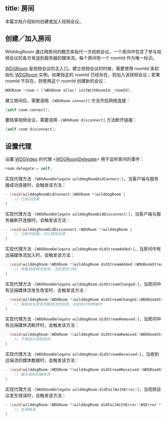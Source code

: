 title: 房间
---

本篇文档介绍如何创建或加入视频会议。


## 创建／加入房间

WilddogRoom 通过用房间的概念来指代一次视频会议，一个房间中包含了参与视频会议的各方发送到服务器的媒体流。每个房间有一个 roomId 作为唯一标识。

[WDGRoom](placeholder) 是视频会议的主入口。建立视频会议的时候，需要使用 roomId 来初始化 [WDGRoom](placeholder) 实例。如果指定的 roomId 已经存在，则加入该视频会议；若果 roomId 不存在，则使用这个 roomId 创建新的会议：

```objectivec
WDGRoom *room = [[WDGRoom alloc] initWithRoomId:_roomId];
```

建立房间后，需要调用 `-[WDGRoom connect]` 方法开启网络连接：

```objectivec
[self.room connect];
```

要结束视频会议，需要调用 `-[WDGRoom disconnect]` 方法断开链接：

```objectivec
[self.room disconnect];
```


## 设置代理

设置 [WDGVideo](placeholder) 的代理 <[WDGRoomDelegate](placeholder)> 用于监听房间的事件：

```objectivec
room.delegate = self;
```

实现代理方法 `-[WDGRoomDelegate wilddogRoomDidConnect:]`，当客户端与服务器成功连接时，会触发该方法：

```objectivec
- (void)wilddogRoomDidConnect:(WDGRoom *)wilddogRoom {
    // 已成功连接
}
```

实现代理方法 `-[WDGRoomDelegate wilddogRoomDidDisconnect:]`，当客户端与服务器断开连接时，会触发该方法：

```objectivec
- (void)wilddogRoomDidDisconnect:(WDGRoom *)wilddogRoom {
    // 已断开链接，可以释放资源
}
```

实现代理方法 `-[WDGRoomDelegate wilddogRoom:didStreamAdded:]`，当房间中有远端媒体流加入时，会触发该方法：

```objectivec
- (void)wilddogRoom:(WDGRoom *)wilddogRoom didStreamAdded:(WDGRoomStream *)roomStream {
    // 获取该视频流信息，决定是否订阅
}
```

实现代理方法 `-[WDGRoomDelegate wilddogRoom:didStreamChanged:]`，当房间中有远端媒体流发生改变时，会触发该方法：

```objectivec
- (void)wilddogRoom:(WDGRoom *)wilddogRoom didStreamChanged:(WDGRoomStream *)roomStream {
    // 获取发生改变的媒体流的信息，决定执行何种操作
}
```

实现代理方法 `-[WDGRoomDelegate wilddogRoom:didStreamRemoved:]`，当房间中有远端媒体流断开时，会触发该方法：

```objectivec
- (void)wilddogRoom:(WDGRoom *)wilddogRoom didStreamRemoved:(WDGRoomStream *)roomStream {
    // 不再显示该视频流
}
```

实现代理方法 `-[WDGRoomDelegate wilddogRoom:didStreamReceived:]`，当收到远端流的媒体数据时，会触发该方法：

```objectivec
- (void)wilddogRoom:(WDGRoom *)wilddogRoom didStreamReceived:(WDGRoomStream *)roomStream {
    // 展示收到的媒体流
}
```

实现代理方法 `-[WDGRoomDelegate wilddogRoom:didFailWithError:]`，当视频会议发生错误时，会触发该方法：

```objectivec
- (void)wilddogRoom:(WDGRoom *)wilddogRoom didFailWithError:(NSError *)error {
    // 处理错误
}

```
